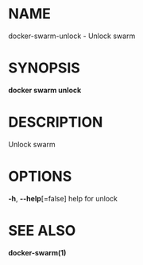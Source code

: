 # NAME

docker-swarm-unlock - Unlock swarm

# SYNOPSIS

**docker swarm unlock**

# DESCRIPTION

Unlock swarm

# OPTIONS

**-h**, **--help**\[=false\] help for unlock

# SEE ALSO

**docker-swarm(1)**
